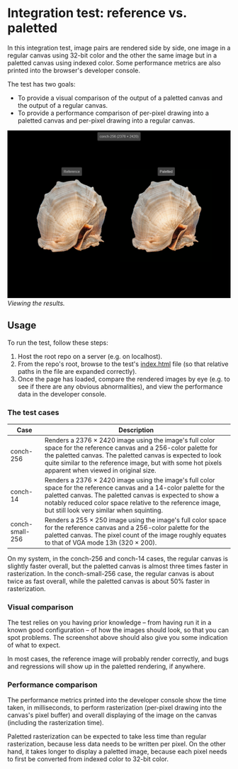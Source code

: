 # Integration test: reference vs. paletted

In this integration test, image pairs are rendered side by side, one image in a regular canvas using 32-bit color and the other the same image but in a paletted canvas using indexed color. Some performance metrics are also printed into the browser's developer console.

The test has two goals:
- To provide a visual comparison of the output of a paletted canvas and the output of a regular canvas.
- To provide a performance comparison of per-pixel drawing into a paletted canvas and per-pixel drawing into a regular canvas.

![](./screenshot.png)\
*Viewing the results.*

## Usage

To run the test, follow these steps:

1. Host the root repo on a server (e.g. on localhost).
1. From the repo's root, browse to the test's [index.html](./index.html) file (so that relative paths in the file are expanded correctly).
1. Once the page has loaded, compare the rendered images by eye (e.g. to see if there are any obvious abnormalities), and view the performance data in the developer console.

### The test cases

| Case | Description |
| ---- | ----------- |
| conch-256 | Renders a 2376 &times; 2420 image using the image's full color space for the reference canvas and a 256-color palette for the paletted canvas. The paletted canvas is expected to look quite similar to the reference image, but with some hot pixels apparent when viewed in original size. |
| conch-14 | Renders a 2376 &times; 2420 image using the image's full color space for the reference canvas and a 14-color palette for the paletted canvas. The paletted canvas is expected to show a notably reduced color space relative to the reference image, but still look very similar when squinting. |
| conch-small-256 | Renders a 255 &times; 250 image using the image's full color space for the reference canvas and a 256-color palette for the paletted canvas. The pixel count of the image roughly equates to that of VGA mode 13h (320 &times; 200). |

On my system, in the conch-256 and conch-14 cases, the regular canvas is slightly faster overall, but the paletted canvas is almost three times faster in rasterization. In the conch-small-256 case, the regular canvas is about twice as fast overall, while the paletted canvas is about 50% faster in rasterization.

### Visual comparison

The test relies on you having prior knowledge &ndash; from having run it in a known good configuration &ndash; of how the images should look, so that you can spot problems. The screenshot above should also give you some indication of what to expect.

In most cases, the reference image will probably render correctly, and bugs and regressions will show up in the paletted rendering, if anywhere.

### Performance comparison

The performance metrics printed into the developer console show the time taken, in milliseconds, to perform rasterization (per-pixel drawing into the canvas's pixel buffer) and overall displaying of the image on the canvas (including the rasterization time).

Paletted rasterization can be expected to take less time than regular rasterization, because less data needs to be written per pixel. On the other hand, it takes longer to display a paletted image, because each pixel needs to first be converted from indexed color to 32-bit color.
